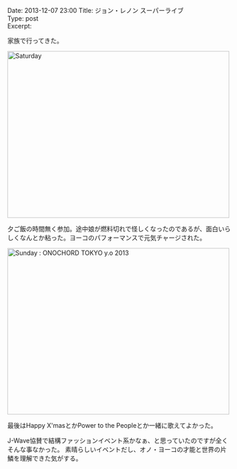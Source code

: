 Date: 2013-12-07  23:00
Title: ジョン・レノン スーパーライブ  
Type: post  
Excerpt:   

家族で行ってきた。

<a href="http://www.flickr.com/photos/hdknr/11267378983/" title="Saturday by hidelafoglia, on Flickr"><img src="https://farm8.staticflickr.com/7319/11267378983_4378889b01.jpg" width="500" height="375" alt="Saturday"></a>

夕ご飯の時間無く参加。途中娘が燃料切れで怪しくなったのであるが、面白いらしくなんとか粘った。ヨーコのパフォーマンスで元気チャージされた。

<a href="http://www.flickr.com/photos/hdknr/11268116994/" title="Sunday : ONOCHORD TOKYO y.o 2013 by hidelafoglia, on Flickr"><img src="https://farm3.staticflickr.com/2828/11268116994_9a823ebb9a.jpg" width="500" height="374" alt="Sunday : ONOCHORD TOKYO y.o 2013"></a>

最後はHappy X'masとかPower to the Peopleとか一緒に歌えてよかった。

J-Wave協賛で結構ファッションイベント系かなぁ、と思っていたのですが全くそんな事なかった。
素晴らしいイベントだし、オノ・ヨーコの才能と世界の片鱗を理解できた気がする。
